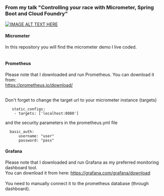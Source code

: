 ### From my talk  "Controlling your race with Micrometer, Spring Boot and Cloud Foundry"
[![IMAGE ALT TEXT HERE](https://img.youtube.com/vi/UNszkYpaMZc/0.jpg)](https://www.youtube.com/watch?v=UNszkYpaMZc)

#### Micrometer
In this repository you will find the micrometer demo I live coded.
<br><br>


#### Prometheus
Please note that I downloaded and run Prometheus.
You can download it from:<br>
https://prometheus.io/download/ <br><br>

Don't forget to change the target url to your micrometer instance (targets) 
<pre><code>   static_configs:
    - targets: ['localhost:8080']
</code></pre>

and the security parameters in the prometheus.yml file<br>
<pre><code>  basic_auth:
      username: "user"
      password: "pass"
</code></pre>

#### Grafana
Please note that I downloaded and run Grafana as my preferred monitoring dashboard tool. <br> 
You can download it from here: https://grafana.com/grafana/download <br><br>
You need to manually connect it to the prometheus database (through dashboard).
